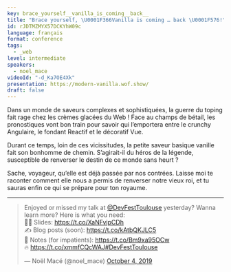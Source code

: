 ```yaml
---
key: brace_yourself__vanilla_is_coming__back__
title: "Brace yourself, \U0001F366Vanilla is coming … back \U0001F576!"
id: rJDTMZMYX57DCKYhW09c
language: français
format: conference
tags:
  - _web
level: intermediate
speakers:
  - noel_mace
videoId: "-d_Ka7OE4Xk"
presentation: https://modern-vanilla.wof.show/
draft: false
---
```

Dans un monde de saveurs complexes et sophistiquées, la guerre du toping fait rage chez les crèmes glacées du Web ! Face au champs de bétail, les pronostiques vont bon train pour savoir qui l’emportera entre le crunchy Angulaire, le fondant Reactif et le décoratif Vue.

Durant ce temps, loin de ces vicissitudes, la petite saveur basique vanille fait son bonhomme de chemin. S’agirait-il du héros de la légende, susceptible de renverser le destin de ce monde sans heurt ?

Sache, voyageur, qu’elle est déjà passée par nos contrées. Laisse moi te raconter comment elle nous a permis de renverser notre vieux roi, et tu sauras enfin ce qui se prépare pour ton royaume.

---

<blockquote class="twitter-tweet">
    <p lang="en" dir="ltr">Enjoyed or missed my talk at <a href="https://twitter.com/DevFestToulouse?ref_src=twsrc%5Etfw">@DevFestToulouse</a> yesterday? Wanna learn more? Here is what you need:<br>👨‍🏫 Slides: <a href="https://t.co/XaNFvipCDh">https://t.co/XaNFvipCDh</a><br>✍️ Blog posts (soon): <a href="https://t.co/kAtbQKJLC5">https://t.co/kAtbQKJLC5</a><br>📖 Notes (for impatients): <a href="https://t.co/Bm9xa95OCw">https://t.co/Bm9xa95OCw</a><br>🔥 <a href="https://t.co/xmmfCQcWAJ">https://t.co/xmmfCQcWAJ</a><a href="https://twitter.com/hashtag/DevFestToulouse?src=hash&amp;ref_src=twsrc%5Etfw">#DevFestToulouse</a></p>&mdash; Noël Macé (@noel_mace) <a href="https://twitter.com/noel_mace/status/1180091372164042753?ref_src=twsrc%5Etfw">October 4, 2019</a>
</blockquote>
<script async src="https://platform.twitter.com/widgets.js" charset="utf-8"></script> 

